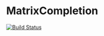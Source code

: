 # MatrixCompletion

[![Build Status](https://travis-ci.org/farrellm/MatrixCompletion.jl.svg?branch=master)](https://travis-ci.org/farrellm/MatrixCompletion.jl)
